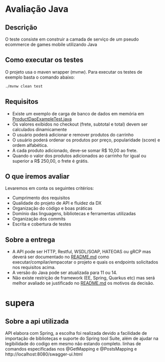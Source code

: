 # Avaliação Java


## Descrição

  O teste consiste em construir a camada de serviço de um pseudo ecommerce de games mobile utilizando Java

## Como executar os testes
  
  O projeto usa o maven wrapper (mvnw).
  Para executar os testes de exemplo basta o comando abaixo:
  ```sh
  ./mvnw clean test
  ```

## Requisitos

  - Existe um exemplo de carga de banco de dados em memória em [ProductDaoExampleTest.java](./src/test/java/br/com/supera/game/store/ProductDaoExampleTest.java)
  - Os valores exibidos no checkout (frete, subtotal e total) devem ser calculados dinamicamente
  - O usuário poderá adicionar e remover produtos do carrinho
  - O usuário poderá ordenar os produtos por preço, popularidade (score) e ordem alfabética.
  - A cada produto adicionado, deve-se somar R$ 10,00 ao frete.
  - Quando o valor dos produtos adicionados ao carrinho for igual ou superior a R$ 250,00, o frete é grátis.

## O que iremos avaliar

Levaremos em conta os seguintes critérios:

  - Cumprimento dos requisitos
  - Qualidade do projeto de API e fluidez da DX
  - Organização do código e boas práticas
  - Domínio das linguagens, bibliotecas e ferramentas utilizadas
  - Organização dos commits
  - Escrita e cobertura de testes

## Sobre a entrega

  - A API pode ser HTTP, Restful, WSDL/SOAP, HATEOAS ou gRCP mas deverá ser documentado no [README.md](./README.md) como executar/compilar/empacotar o projeto e quais os endpoints solicitados nos requisitos acima. 
  - A versão do Java pode ser atualizada para 11 ou 14.
  - Não existe restrição de framework (EE, Spring, Quarkus etc) mas será melhor avaliado se justificado no [README.md](./README.md) os motivos da decisão.
# supera

## Sobre a api utilizada
API elabora com Spring, a escolha foi realizada devido a facilidade de importação de biblioteças e suporte do Spring tool Suite, além de ajudar na legibilidade do codigo em mesmo não estando completo.
linhas de comandos especificadas nos @GetMapping e @PostsMapping e http://localhost:8080/swagger-ui.html



